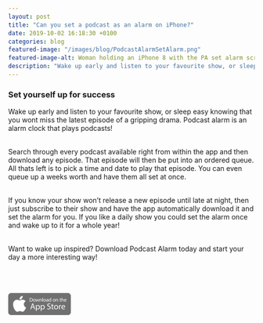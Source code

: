```yaml
---
layout: post
title: "Can you set a podcast as an alarm on iPhone?"
date: 2019-10-02 16:18:30 +0100
categories: blog
featured-image: "/images/blog/PodcastAlarmSetAlarm.png"
featured-image-alt: Woman holding an iPhone 8 with the PA set alarm screen visible
description: "Wake up early and listen to your favourite show, or sleep easy knowing that you wont miss the latest episode of a gripping drama. Podcast alarm is an alarm clock that plays podcasts!"
---
```


<div class="row">
  <h3>Set yourself up for success</h3>

  <p>Wake up early and listen to your favourite show, or sleep easy knowing that you wont miss the latest episode of a gripping drama. Podcast alarm is an alarm clock that plays podcasts! <br><br></p>

  <p>Search through every podcast available right from within the app and then download any episode. That episode will then be put into an ordered queue. All thats left is to pick a time and date to play that episode. You can even queue up a weeks worth and have them all set at once. <br><br></p>

  <p>If you know your show won’t release a new episode until late at night, then just subscribe to their show and have the app automatically download it and set the alarm for you. If you like a daily show you could set the alarm once and wake up to it for a whole year! <br><br></p>

  <p>Want to wake up inspired? Download Podcast Alarm today and start your day a more interesting way! <br><br></p>
  <br><br>
</div>
<a href="https://apps.apple.com/app/podcast-alarm/id1441890371"><img src="/images/AppStoreButton.png" height="45"></a>
